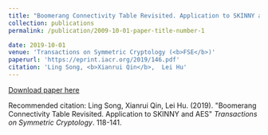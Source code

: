 ```yaml
---
title: "Boomerang Connectivity Table Revisited. Application to SKINNY and AES"
collection: publications
permalink: /publication/2009-10-01-paper-title-number-1

date: 2019-10-01
venue: 'Transactions on Symmetric Cryptology (<b>FSE</b>)'
paperurl: 'https://eprint.iacr.org/2019/146.pdf'
citation: 'Ling Song, <b>Xianrui Qin</b>,  Lei Hu'
---
```



[Download paper here](https://eprint.iacr.org/2019/146.pdf)

Recommended citation: Ling Song, Xianrui Qin,  Lei Hu. (2019). "Boomerang Connectivity Table Revisited. Application to SKINNY and AES" <i>Transactions on Symmetric Cryptology</i>. 118-141.
